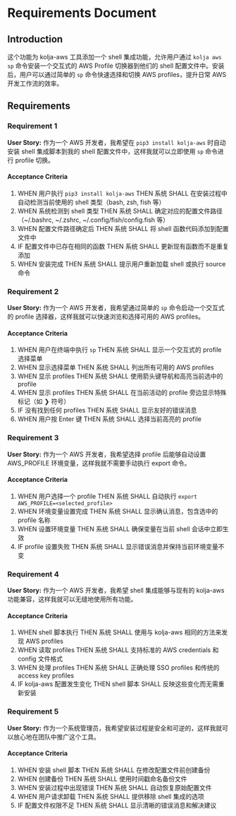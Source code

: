 # Requirements Document

## Introduction

这个功能为 kolja-aws 工具添加一个 shell 集成功能，允许用户通过 `kolja aws sp` 命令安装一个交互式的 AWS Profile 切换器到他们的 shell 配置文件中。安装后，用户可以通过简单的 `sp` 命令快速选择和切换 AWS profiles，提升日常 AWS 开发工作流的效率。

## Requirements

### Requirement 1

**User Story:** 作为一个 AWS 开发者，我希望在 `pip3 install kolja-aws` 时自动安装 shell 集成脚本到我的 shell 配置文件中，这样我就可以立即使用 `sp` 命令进行 profile 切换。

#### Acceptance Criteria

1. WHEN 用户执行 `pip3 install kolja-aws` THEN 系统 SHALL 在安装过程中自动检测当前使用的 shell 类型（bash, zsh, fish 等）
2. WHEN 系统检测到 shell 类型 THEN 系统 SHALL 确定对应的配置文件路径（~/.bashrc, ~/.zshrc, ~/.config/fish/config.fish 等）
3. WHEN 配置文件路径确定后 THEN 系统 SHALL 将 shell 函数代码添加到配置文件中
4. IF 配置文件中已存在相同的函数 THEN 系统 SHALL 更新现有函数而不是重复添加
5. WHEN 安装完成 THEN 系统 SHALL 提示用户重新加载 shell 或执行 source 命令

### Requirement 2

**User Story:** 作为一个 AWS 开发者，我希望通过简单的 `sp` 命令启动一个交互式的 profile 选择器，这样我就可以快速浏览和选择可用的 AWS profiles。

#### Acceptance Criteria

1. WHEN 用户在终端中执行 `sp` THEN 系统 SHALL 显示一个交互式的 profile 选择菜单
2. WHEN 显示选择菜单 THEN 系统 SHALL 列出所有可用的 AWS profiles
3. WHEN 显示 profiles THEN 系统 SHALL 使用箭头键导航和高亮当前选中的 profile
4. WHEN 显示 profiles THEN 系统 SHALL 在当前活动的 profile 旁边显示特殊标记（如 ❯ 符号）
5. IF 没有找到任何 profiles THEN 系统 SHALL 显示友好的错误消息
6. WHEN 用户按 Enter 键 THEN 系统 SHALL 选择当前高亮的 profile

### Requirement 3

**User Story:** 作为一个 AWS 开发者，我希望选择 profile 后能够自动设置 AWS_PROFILE 环境变量，这样我就不需要手动执行 export 命令。

#### Acceptance Criteria

1. WHEN 用户选择一个 profile THEN 系统 SHALL 自动执行 `export AWS_PROFILE=<selected_profile>`
2. WHEN 环境变量设置完成 THEN 系统 SHALL 显示确认消息，包含选中的 profile 名称
3. WHEN 设置环境变量 THEN 系统 SHALL 确保变量在当前 shell 会话中立即生效
4. IF profile 设置失败 THEN 系统 SHALL 显示错误消息并保持当前环境变量不变

### Requirement 4

**User Story:** 作为一个 AWS 开发者，我希望 shell 集成能够与现有的 kolja-aws 功能兼容，这样我就可以无缝地使用所有功能。

#### Acceptance Criteria

1. WHEN shell 脚本执行 THEN 系统 SHALL 使用与 kolja-aws 相同的方法来发现 AWS profiles
2. WHEN 读取 profiles THEN 系统 SHALL 支持标准的 AWS credentials 和 config 文件格式
3. WHEN 处理 profiles THEN 系统 SHALL 正确处理 SSO profiles 和传统的 access key profiles
4. IF kolja-aws 配置发生变化 THEN shell 脚本 SHALL 反映这些变化而无需重新安装

### Requirement 5

**User Story:** 作为一个系统管理员，我希望安装过程是安全和可逆的，这样我就可以放心地在团队中推广这个工具。

#### Acceptance Criteria

1. WHEN 安装 shell 脚本 THEN 系统 SHALL 在修改配置文件前创建备份
2. WHEN 创建备份 THEN 系统 SHALL 使用时间戳命名备份文件
3. WHEN 安装过程中出现错误 THEN 系统 SHALL 自动恢复原始配置文件
4. WHEN 用户请求卸载 THEN 系统 SHALL 提供移除 shell 集成的选项
5. IF 配置文件权限不足 THEN 系统 SHALL 显示清晰的错误消息和解决建议